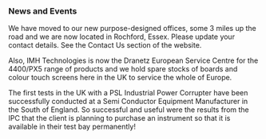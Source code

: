 ### News and Events
  
We have moved to our new purpose-designed offices, some 3 miles up the road and we are now located in Rochford, Essex. Please update your contact details. See the Contact Us section of the website.

Also, IMH Technologies is now the Dranetz European Service Centre for the 4400/PX5 range of products and we hold spare stocks of boards and colour touch screens here in the UK to service the whole of Europe.

The first tests in the UK with a PSL Industrial Power Corrupter have been successfully conducted at a Semi Conductor Equipment Manufacturer in the South of England. So successful and useful were the results from the IPC that the client is planning to purchase an instrument so that it is available in their test bay permanently!
